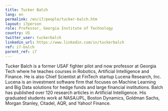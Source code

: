 ```yaml
---
title: Tucker Balch
lang: en
permalink: /en/i7/people/tucker-balch.htm
layout: i7person
role: Professor, Georgia Institute of Technology
country: US
twitter_user: tuckerbalch
linkedin_url: https://www.linkedin.com/in/tuckerbalch 
ref: i7-balch
parent_ref: i7
---
```

Tucker Balch is a former USAF fighter pilot and now professor at Georgia Tech where he teaches courses in Robotics, Artificial Intelligence and Finance. He is also Chief Scientist at FinTech startup Lucena Research, Inc. Lucena is an investment software firm that focuses on Machine Learning and Big Data solutions for hedge funds and large financial institutions. Balch has published over 120 research articles in Artificial Intelligence. His graduated students work at NASA/JPL, Boston Dynamics, Goldman Sachs, Morgan Stanley, Citadel, AQR, and Yahoo! Finance.